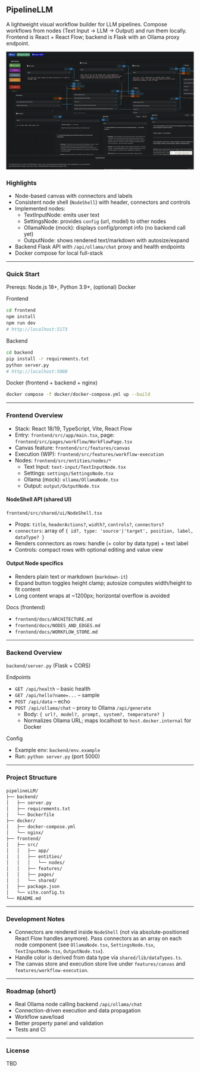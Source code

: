 ## PipelineLLM

A lightweight visual workflow builder for LLM pipelines. Compose workflows from nodes (Text Input → LLM → Output) and run them locally. Frontend is React + React Flow; backend is Flask with an Ollama proxy endpoint.

![img](./Screenshot.png)

### Highlights
- Node-based canvas with connectors and labels
- Consistent node shell (`NodeShell`) with header, connectors and controls
- Implemented nodes:
  - TextInputNode: emits user text
  - SettingsNode: provides `config` (url, model) to other nodes
  - OllamaNode (mock): displays config/prompt info (no backend call yet)
  - OutputNode: shows rendered text/markdown with autosize/expand
- Backend Flask API with `/api/ollama/chat` proxy and health endpoints
- Docker compose for local full-stack

---

### Quick Start

Prereqs: Node.js 18+, Python 3.9+, (optional) Docker

Frontend
```bash
cd frontend
npm install
npm run dev
# http://localhost:5173
```

Backend
```bash
cd backend
pip install -r requirements.txt
python server.py
# http://localhost:5000
```

Docker (frontend + backend + nginx)
```bash
docker compose -f docker/docker-compose.yml up --build
```

---

### Frontend Overview
- Stack: React 18/19, TypeScript, Vite, React Flow
- Entry: `frontend/src/app/main.tsx`, page: `frontend/src/pages/workflow/WorkFlowPage.tsx`
- Canvas feature: `frontend/src/features/canvas`
- Execution (WIP): `frontend/src/features/workflow-execution`
- Nodes: `frontend/src/entities/nodes/*`
  - Text Input: `text-input/TextInputNode.tsx`
  - Settings: `settings/SettingsNode.tsx`
  - Ollama (mock): `ollama/OllamaNode.tsx`
  - Output: `output/OutputNode.tsx`

#### NodeShell API (shared UI)
`frontend/src/shared/ui/NodeShell.tsx`
- Props: `title`, `headerActions?`, `width?`, `controls?`, `connectors?`
- `connectors`: array of `{ id?, type: 'source'|'target', position, label, dataType? }`
- Renders connectors as rows: handle (+ color by data type) + text label
- Controls: compact rows with optional editing and value view

#### Output Node specifics
- Renders plain text or markdown (`markdown-it`)
- Expand button toggles height clamp; autosize computes width/height to fit content
- Long content wraps at ~1200px; horizontal overflow is avoided

Docs (frontend)
- `frontend/docs/ARCHITECTURE.md`
- `frontend/docs/NODES_AND_EDGES.md`
- `frontend/docs/WORKFLOW_STORE.md`

---

### Backend Overview
`backend/server.py` (Flask + CORS)

Endpoints
- `GET /api/health` – basic health
- `GET /api/hello?name=...` – sample
- `POST /api/data` – echo
- `POST /api/ollama/chat` – proxy to Ollama `/api/generate`
  - Body: `{ url?, model?, prompt, system?, temperature? }`
  - Normalizes Ollama URL; maps localhost to `host.docker.internal` for Docker

Config
- Example env: `backend/env.example`
- Run: `python server.py` (port 5000)

---

### Project Structure
```
pipelineLLM/
├── backend/
│   ├── server.py
│   ├── requirements.txt
│   └── Dockerfile
├── docker/
│   ├── docker-compose.yml
│   └── nginx/
├── frontend/
│   ├── src/
│   │   ├── app/
│   │   ├── entities/
│   │   │   └── nodes/
│   │   ├── features/
│   │   ├── pages/
│   │   └── shared/
│   ├── package.json
│   └── vite.config.ts
└── README.md
```

---

### Development Notes
- Connectors are rendered inside `NodeShell` (not via absolute-positioned React Flow handles anymore). Pass connectors as an array on each node component (see `OllamaNode.tsx`, `SettingsNode.tsx`, `TextInputNode.tsx`, `OutputNode.tsx`).
- Handle color is derived from data type via `shared/lib/dataTypes.ts`.
- The canvas store and execution store live under `features/canvas` and `features/workflow-execution`.

---

### Roadmap (short)
- Real Ollama node calling backend `/api/ollama/chat`
- Connection-driven execution and data propagation
- Workflow save/load
- Better property panel and validation
- Tests and CI

---

### License
TBD

